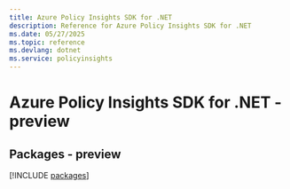 ```yaml
---
title: Azure Policy Insights SDK for .NET
description: Reference for Azure Policy Insights SDK for .NET
ms.date: 05/27/2025
ms.topic: reference
ms.devlang: dotnet
ms.service: policyinsights
---
```

# Azure Policy Insights SDK for .NET - preview
## Packages - preview
[!INCLUDE [packages](policy-insights-index.md)]